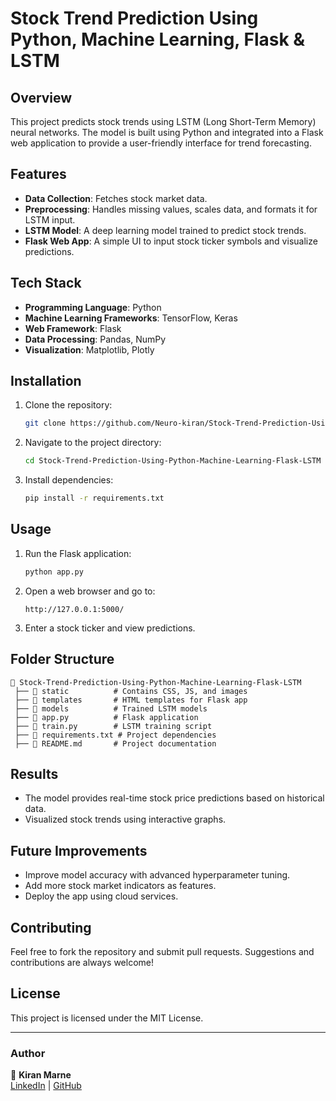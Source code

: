 # Stock Trend Prediction Using Python, Machine Learning, Flask & LSTM

## Overview
This project predicts stock trends using LSTM (Long Short-Term Memory) neural networks. The model is built using Python and integrated into a Flask web application to provide a user-friendly interface for trend forecasting.

## Features
- **Data Collection**: Fetches stock market data.
- **Preprocessing**: Handles missing values, scales data, and formats it for LSTM input.
- **LSTM Model**: A deep learning model trained to predict stock trends.
- **Flask Web App**: A simple UI to input stock ticker symbols and visualize predictions.

## Tech Stack
- **Programming Language**: Python
- **Machine Learning Frameworks**: TensorFlow, Keras
- **Web Framework**: Flask
- **Data Processing**: Pandas, NumPy
- **Visualization**: Matplotlib, Plotly

## Installation
1. Clone the repository:
   ```bash
   git clone https://github.com/Neuro-kiran/Stock-Trend-Prediction-Using-Python-Machine-Learning-Flask-LSTM.git
   ```
2. Navigate to the project directory:
   ```bash
   cd Stock-Trend-Prediction-Using-Python-Machine-Learning-Flask-LSTM
   ```
3. Install dependencies:
   ```bash
   pip install -r requirements.txt
   ```

## Usage
1. Run the Flask application:
   ```bash
   python app.py
   ```
2. Open a web browser and go to:
   ```
   http://127.0.0.1:5000/
   ```
3. Enter a stock ticker and view predictions.

## Folder Structure
```
📂 Stock-Trend-Prediction-Using-Python-Machine-Learning-Flask-LSTM
 ├── 📁 static          # Contains CSS, JS, and images
 ├── 📁 templates       # HTML templates for Flask app
 ├── 📁 models          # Trained LSTM models
 ├── 📄 app.py          # Flask application
 ├── 📄 train.py        # LSTM training script
 ├── 📄 requirements.txt # Project dependencies
 ├── 📄 README.md       # Project documentation
```

## Results
- The model provides real-time stock price predictions based on historical data.
- Visualized stock trends using interactive graphs.

## Future Improvements
- Improve model accuracy with advanced hyperparameter tuning.
- Add more stock market indicators as features.
- Deploy the app using cloud services.

## Contributing
Feel free to fork the repository and submit pull requests. Suggestions and contributions are always welcome!

## License
This project is licensed under the MIT License.

---
### Author
👤 **Kiran Marne**  
[LinkedIn](https://www.linkedin.com/in/kiran-marne-42436620a/) | [GitHub](https://github.com/Neuro-kiran)

